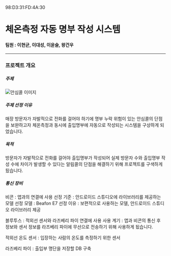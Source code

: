 98:D3:31:FD:4A:30
# 체온측정 자동 명부 작성 시스템
#### 팀원 : 이현균, 이대성, 이윤슬, 왕건우

***

### 프로젝트 개요
##### 주제
![안심콜 이미지](https://user-images.githubusercontent.com/71279063/145179046-711d0a35-7b5e-49aa-bfb0-2e8bb00bcfcf.png)

##### 주제 선정 이유
매장 방문자가 자발적으로 전화를 걸어야 하기에 명부 누락 위험이 있는 안심콜의 단점을 보완하고자 체온측정과 동시에 출입명부에 자동으로 작성되는 시스템을 구상하게 되었습니다.

##### 목적
방문자가 자발적으로 전화를 걸어야 출입명부가 작성되어 실제 방문자 수와 출입명부 작성 수에 차이가 발생할 수 있다는 알림콜의 단점을 해결하기 위해 프로젝트를 구색하게 됬습니다.

##### 통신 장비
비콘 : 앱과의 연결에 사용
선정 기준 : 안드로이드 스튜디오에 라이브러리를 제공하는 모델
선정 모델 : Beafon E7
선정 이유 : 보편적으로 사용하는 모델, 안드로이드 스튜디오 라이브러리 제공

블루투스 : 적외선 센서와 라즈베리 파이 연결에 사용
사용 계기 : 앱과 비콘의 통신 후 정보와 센서 정보를 라즈베리 파이에 무선으로 전송하기 위해 사용하게 됬습니다.

적외선 온도 센서 : 입장하는 사람의 온도를 측정하기 위한 센서

라즈베리 파이 : 출입부 명단을 저장할 DB 구축

